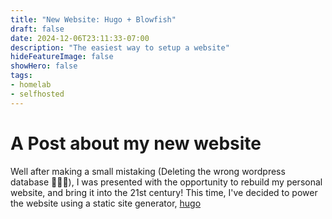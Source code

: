 ```yaml
---
title: "New Website: Hugo + Blowfish"
draft: false
date: 2024-12-06T23:11:33-07:00
description: "The easiest way to setup a website"
hideFeatureImage: false
showHero: false
tags:
- homelab
- selfhosted
---
```


# A Post about my new website

Well after making a small mistaking (Deleting the wrong wordpress database 🤦🏻‍♂️), I was presented with the opportunity to rebuild my personal website, and bring it into the 21st century! This time, I've decided to power the website using a static site generator, [hugo](https://gohugo.io/)